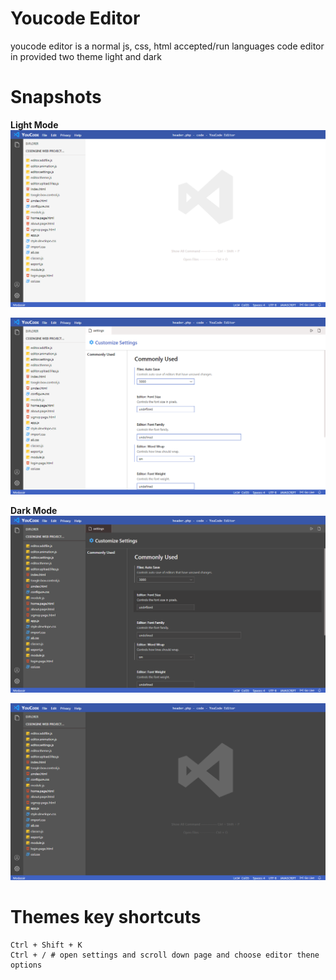 # Youcode Editor
youcode editor is a normal js, css, html accepted/run languages code editor in provided two theme light and dark

# Snapshots
**Light Mode**
![YC snap](./snapshot/snap1.png)

![YC snap](./snapshot/snap2.png)

**Dark Mode**
![YC snap](./snapshot/snap3.png)

![YC snap](./snapshot/snap4.png)


# Themes key shortcuts 
```
Ctrl + Shift + K
Ctrl + / # open settings and scroll down page and choose editor thene options
```
